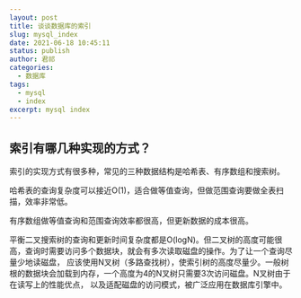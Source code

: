 ```yaml
---
layout: post
title: 谈谈数据库的索引
slug: mysql_index
date: 2021-06-18 10:45:11
status: publish
author: 君祁
categories:
  - 数据库
tags:
  - mysql
  - index
excerpt: mysql index
---
```


## 索引有哪几种实现的方式？
索引的实现方式有很多种，常见的三种数据结构是哈希表、有序数组和搜索树。

哈希表的查询复杂度可以接近O(1)，适合做等值查询，但做范围查询要做全表扫描，效率非常低。

有序数组做等值查询和范围查询效率都很高，但更新数据的成本很高。

平衡二叉搜索树的查询和更新时间复杂度都是O(logN)。但二叉树的高度可能很高，查询时需要访问多个数据块，就会有多次读取磁盘的操作。为了让一个查询尽量少地读磁盘， 
应该使用N叉树（多路查找树），使索引树的高度尽量少。一般树根的数据块会加载到内存，一个高度为4的N叉树只需要3次访问磁盘。N叉树由于在读写上的性能优点，
以及适配磁盘的访问模式，被广泛应用在数据库引擎中。